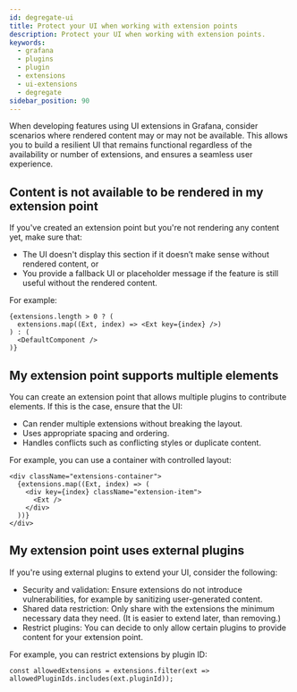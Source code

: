 ```yaml
---
id: degregate-ui
title: Protect your UI when working with extension points
description: Protect your UI when working with extension points.
keywords:
  - grafana
  - plugins
  - plugin
  - extensions
  - ui-extensions
  - degregate
sidebar_position: 90
---
```


When developing features using UI extensions in Grafana, consider scenarios where rendered content may or may not be available. This allows you to build a resilient UI that remains functional regardless of the availability or number of extensions, and ensures a seamless user experience.  

## Content is not available to be rendered in my extension point

If you've created an extension point but you're not rendering any content yet, make sure that:

- The UI doesn't display this section if it doesn’t make sense without rendered content, or
- You provide a fallback UI or placeholder message if the feature is still useful without the rendered content.

For example:

```
{extensions.length > 0 ? (
  extensions.map((Ext, index) => <Ext key={index} />)
) : (
  <DefaultComponent />
)}
```

## My extension point supports multiple elements

You can create an extension point that allows multiple plugins to contribute elements. If this is the case, ensure that the UI:

- Can render multiple extensions without breaking the layout.
- Uses appropriate spacing and ordering.
- Handles conflicts such as conflicting styles or duplicate content.

For example, you can use a container with controlled layout:

```
<div className="extensions-container">
  {extensions.map((Ext, index) => (
    <div key={index} className="extension-item">
      <Ext />
    </div>
  ))}
</div>
```

## My extension point uses external plugins

If you're using external plugins to extend your UI, consider the following:

- Security and validation: Ensure extensions do not introduce vulnerabilities, for example by sanitizing user-generated content.
- Shared data restriction: Only share with the extensions the minimum necessary data they need. (It is easier to extend later, than removing.)
- Restrict plugins: You can decide to only allow certain plugins to provide content for your extension point.

For example, you can restrict extensions by plugin ID:

```
const allowedExtensions = extensions.filter(ext => allowedPluginIds.includes(ext.pluginId));
```



